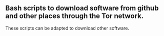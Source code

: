 ## Bash scripts to download software from github and other places through the Tor network.

These scripts can be adapted to download other software.
